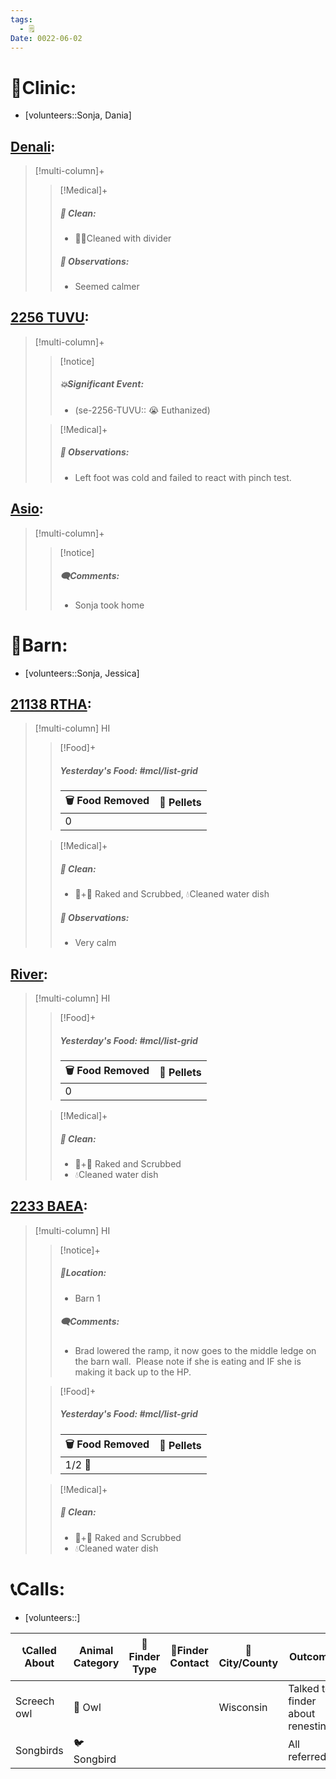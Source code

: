 ```yaml
---
tags:
  - 🗒️
Date: 0022-06-02
---
```


# 🏥Clinic:
- [volunteers::Sonja, Dania]

## [Denali](../RARE%20Birds/Ed%20Birds/Denali.md):
> [!multi-column]+
>
>> [!Medical]+
>>##### 🫧 Clean:
>> - 🧼➗Cleaned with divider
>>
>> ##### 🔭 Observations:
>> - Seemed calmer

## [2256 TUVU](../RARE%20Birds/2256%20TUVU.md):
> [!multi-column]+
>
>> [!notice]
>> ##### 💥Significant Event:
>> - (se-2256-TUVU:: 😭 Euthanized)
>>
>
>> [!Medical]+
>> ##### 🔭 Observations:
>> - Left foot was cold and failed to react with pinch test.

## [Asio](../RARE%20Birds/Ed%20Birds/Asio.md):
> [!multi-column]+
>
>> [!notice]
>> ##### 🗨️Comments:
>> - Sonja took home
>

# 🏡Barn:
- [volunteers::Sonja, Jessica]

## [21138 RTHA](../RARE%20Birds/21138%20RTHA.md):
> [!multi-column] HI
>
>> [!Food]+
>> ##### Yesterday's Food: #mcl/list-grid
>> |🗑️ Food Removed| 💩 Pellets
>> |---|---|
>>|0|
>
>> [!Medical]+
>>##### 🫧 Clean:
>> - 🧹+🧽 Raked and Scrubbed, 💧Cleaned water dish
>>
>> ##### 🔭 Observations:
>> - Very calm

## [River](../RARE%20Birds/Ed%20Birds/River.md):
> [!multi-column] HI
>
>
>> [!Food]+
>> ##### Yesterday's Food: #mcl/list-grid
>> |🗑️ Food Removed| 💩 Pellets
>> |---|---|
>>|0|
>>
>
>> [!Medical]+
>>##### 🫧 Clean:
>> - 🧹+🧽 Raked and Scrubbed
>> - 💧Cleaned water dish
>>

## [2233 BAEA](../RARE%20Birds/2233%20BAEA.md):
> [!multi-column] HI
>
>> [!notice]+
>> ##### 📍Location:
>> - Barn 1
>>
>> ##### 🗨️Comments:
>> - Brad lowered the ramp, it now goes to the middle ledge on the barn wall.  Please note if she is eating and IF she is making it back up to the HP.
>
>> [!Food]+
>> ##### Yesterday's Food: #mcl/list-grid
>> |🗑️ Food Removed| 💩 Pellets
>> |---|---|
>>|1/2 🐀|
>>
>
>> [!Medical]+
>>##### 🫧 Clean:
>> - 🧹+🧽 Raked and Scrubbed
>> - 💧Cleaned water dish
>>

# 📞Calls:
- [volunteers::]

| 📞Called About | Animal Category | 🔎Finder Type | 📱Finder Contact | 🌆City/County | Outcome                           | 📦Referred To | 🗨️Comments |
| -------------- | --------------- | ------------- | ---------------- | ------------- | --------------------------------- | ------------- | ----------- |
| Screech owl    | 🦉 Owl          |               |                  | Wisconsin     | Talked to finder about renesting. |               |             |
| Songbirds      | 🐦 Songbird     |               |                  |               | All referred                      |               |             |
